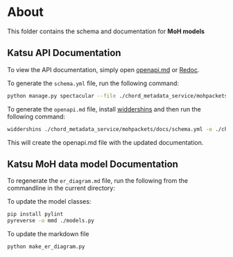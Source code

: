 # About

This folder contains the schema and documentation for **MoH models**

## Katsu API Documentation

To view the API documentation, simply open [openapi.md](openapi.md) or [Redoc](https://redocly.github.io/redoc/?url=https://raw.githubusercontent.com/CanDIG/katsu/develop/chord_metadata_service/mohpackets/docs/schema.yml).

To generate the `schema.yml` file, run the following command:

```bash
python manage.py spectacular --file ./chord_metadata_service/mohpackets/docs/schema.yml --validate --fail-on-warn
```

To generate the `openapi.md` file, install [widdershins](https://github.com/Mermade/widdershins) and then run the following command:

```bash
widdershins ./chord_metadata_service/mohpackets/docs/schema.yml -o ./chord_metadata_service/mohpackets/docs/openapi.md -u ./chord_metadata_service/mohpackets/docs/widdershins/templates/openapi3 -c true --omitHeader true
```

This will create the openapi.md file with the updated documentation.

## Katsu MoH data model Documentation

To regenerate the `er_diagram.md` file, run the following from the commandline in the current directory: 

To update the model classes:
```bash
pip install pylint
pyreverse -o mmd ./models.py
```

To update the markdown file
```bash
python make_er_diagram.py
```
